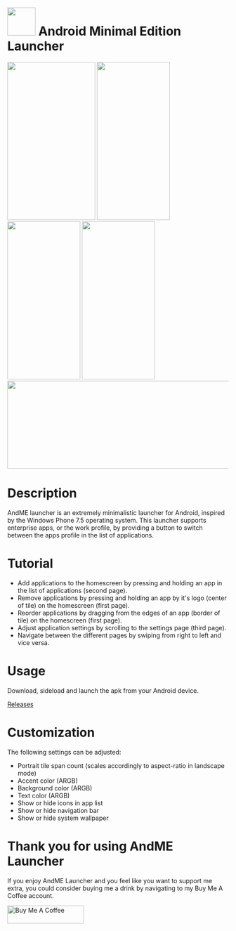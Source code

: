 # <img src="https://raw.githubusercontent.com/jetspiking/AndME/main/Images/icon.png" width="64" height="64"> Android Minimal Edition Launcher 

<img src="https://raw.githubusercontent.com/jetspiking/AndME/main/Images/HomePage.png" width="200" height="360"> <img src="https://raw.githubusercontent.com/jetspiking/AndME/main/Images/HomePageSamsung.jpg" width="166" height="360"> <img src="https://raw.githubusercontent.com/jetspiking/AndME/main/Images/AppsPage.jpg" width="166" height="360"> <img src="https://raw.githubusercontent.com/jetspiking/AndME/main/Images/FilterPage.jpg" width="166" height="360"> <img src="https://raw.githubusercontent.com/jetspiking/AndME/main/Images/HomePageLandscape.png" width="600" height="200">

# Description
AndME launcher is an extremely minimalistic launcher for Android, inspired by the Windows Phone 7.5 operating system. This launcher supports enterprise apps, or the work profile, by providing a button to switch between the apps profile in the list of applications.

# Tutorial
- Add applications to the homescreen by pressing and holding an app in the list of applications (second page).
- Remove applications by pressing and holding an app by it's logo (center of tile) on the homescreen (first page).
- Reorder applications by dragging from the edges of an app (border of tile) on the homescreen (first page).
- Adjust application settings by scrolling to the settings page (third page).
- Navigate between the different pages by swiping from right to left and vice versa.

# Usage
Download, sideload and launch the apk from your Android device.

[Releases](https://github.com/jetspiking/AndME/releases)

# Customization
The following settings can be adjusted:

- Portrait tile span count (scales accordingly to aspect-ratio in landscape mode)
- Accent color (ARGB)
- Background color (ARGB)
- Text color (ARGB)
- Show or hide icons in app list
- Show or hide navigation bar
- Show or hide system wallpaper

# Thank you for using AndME Launcher
If you enjoy AndME Launcher and you feel like you want to support me extra, you could consider buying me a drink by navigating to my Buy Me A Coffee account.

<a href="https://www.buymeacoffee.com/DustinHendriks" target="_blank"><img src="https://cdn.buymeacoffee.com/buttons/default-orange.png" alt="Buy Me A Coffee" height="41" width="174"></a>

